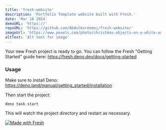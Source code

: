 ```yaml
---
title: 'fresh-website'
description: 'Portfolio Template website built with Fresh.'
date: 'Mar 18 2024'
demoURL: 'https://'
repoURL: 'https://github.com/Abdulkareemoj/fresh-website/'
imageUrl: 'https://www.pexels.com/photo/christmas-objects-on-a-white-and-gray-surface-5499117/'
altText: 'Alt text for image'
---
```


Your new Fresh project is ready to go. You can follow the Fresh "Getting
Started" guide here: https://fresh.deno.dev/docs/getting-started

### Usage

Make sure to install Deno: https://deno.land/manual/getting_started/installation

Then start the project:

```
deno task start
```

This will watch the project directory and restart as necessary.

[![Made with Fresh](https://fresh.deno.dev/fresh-badge-dark.svg)](https://fresh.deno.dev)
